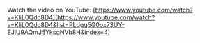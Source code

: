 Watch the video on YouTube: [https://www.youtube.com/watch?v=KliL0Qdc8D4](https://www.youtube.com/watch?v=KliL0Qdc8D4&list=PLdgq5G0ox73UY-EJlU9AQmJ5YksqNVb8H&index=4)